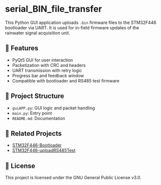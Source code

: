 # serial_BIN_file_transfer

This Python GUI application uploads `.bin` firmware files to the STM32F446 bootloader via UART. It is used for in-field firmware updates of the rainwater signal acquisition unit.

## 🚀 Features

- PyQt5 GUI for user interaction
- Packetization with CRC and headers
- UART transmission with retry logic
- Progress bar and feedback window
- Compatible with bootloader and RS485 test firmware

## 📁 Project Structure

- `guiAPP.py`: GUI logic and packet handling
- `main.py`: Entry point
- `README.md`: Documentation

## 🔗 Related Projects

- [STM32F446-Bootloader](https://github.com/Vojtese/STM32F446-Bootloader)
- [STM32F446-uploadRS485Test](https://github.com/Vojtese/STM32F446-uploadRS485Test)

## 📜 License

This project is licensed under the GNU General Public License v3.0.
